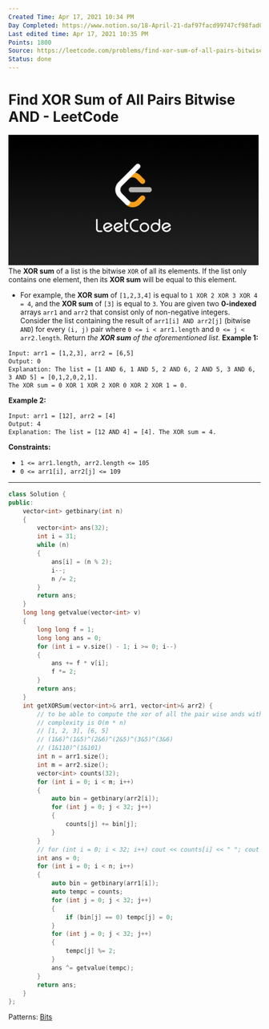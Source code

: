 ```yaml
---
Created Time: Apr 17, 2021 10:34 PM
Day Completed: https://www.notion.so/18-April-21-daf97facd99747cf98fad04b29f42a7e
Last edited time: Apr 17, 2021 10:35 PM
Points: 1800
Source: https://leetcode.com/problems/find-xor-sum-of-all-pairs-bitwise-and/
Status: done
---
```


# Find XOR Sum of All Pairs Bitwise AND - LeetCode

![LeetCode_Sharing.png](Find%20XOR%20Sum%20of%20All%20Pairs%20Bitwise%20AND%20-%20LeetCode%2071e449cdb6e04f36b8025a9bb86d6304/LeetCode_Sharing.png)
The **XOR sum** of a list is the bitwise `XOR` of all its elements. If the list only contains one element, then its **XOR sum** will be equal to this element.
- For example, the **XOR sum** of `[1,2,3,4]` is equal to `1 XOR 2 XOR 3 XOR 4 = 4`, and the **XOR sum** of `[3]` is equal to `3`.
You are given two **0-indexed** arrays `arr1` and `arr2` that consist only of non-negative integers.
Consider the list containing the result of `arr1[i] AND arr2[j]` (bitwise `AND`) for every `(i, j)` pair where `0 <= i < arr1.length` and `0 <= j < arr2.length`.
Return *the **XOR sum** of the aforementioned list*.
**Example 1:**
```
Input: arr1 = [1,2,3], arr2 = [6,5]
Output: 0
Explanation: The list = [1 AND 6, 1 AND 5, 2 AND 6, 2 AND 5, 3 AND 6, 3 AND 5] = [0,1,2,0,2,1].
The XOR sum = 0 XOR 1 XOR 2 XOR 0 XOR 2 XOR 1 = 0.
```
**Example 2:**
```
Input: arr1 = [12], arr2 = [4]
Output: 4
Explanation: The list = [12 AND 4] = [4]. The XOR sum = 4.
```
**Constraints:**
- `1 <= arr1.length, arr2.length <= 105`
- `0 <= arr1[i], arr2[j] <= 109`
---
```cpp
class Solution {
public:
    vector<int> getbinary(int n)
    {
        vector<int> ans(32);
        int i = 31; 
        while (n)
        {
            ans[i] = (n % 2); 
            i--; 
            n /= 2; 
        }
        return ans; 
    }
    long long getvalue(vector<int> v)
    {
        long long f = 1; 
        long long ans = 0; 
        for (int i = v.size() - 1; i >= 0; i--)
        {
            ans += f * v[i]; 
            f *= 2; 
        }
        return ans; 
    }
    int getXORSum(vector<int>& arr1, vector<int>& arr2) {
        // to be able to compute the xor of all the pair wise ands without actually computing pair wise ands in O(n)
        // complexity is O(m * n)
        // [1, 2, 3], [6, 5]
        // (1&6)^(1&5)^(2&6)^(2&5)^(3&5)^(3&6) 
        // (1&110)^(1&101)
        int n = arr1.size(); 
        int m = arr2.size(); 
        vector<int> counts(32); 
        for (int i = 0; i < m; i++)
        {
            auto bin = getbinary(arr2[i]); 
            for (int j = 0; j < 32; j++)
            {
                counts[j] += bin[j];
            }
        }
        // for (int i = 0; i < 32; i++) cout << counts[i] << " "; cout << endl;
        int ans = 0; 
        for (int i = 0; i < n; i++)
        {
            auto bin = getbinary(arr1[i]); 
            auto tempc = counts; 
            for (int j = 0; j < 32; j++)
            {
                if (bin[j] == 0) tempc[j] = 0; 
            }
            for (int j = 0; j < 32; j++)
            {
                tempc[j] %= 2; 
            }
            ans ^= getvalue(tempc); 
        }
        return ans; 
    }
};
```
Patterns: [Bits](Bits.md)